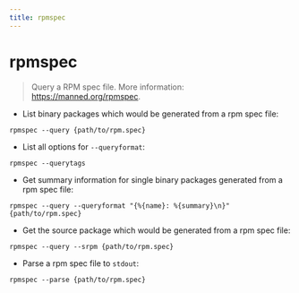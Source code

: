 ```yaml
---
title: rpmspec
---
```

# rpmspec

> Query a RPM spec file.
> More information: <https://manned.org/rpmspec>.

- List binary packages which would be generated from a rpm spec file:

`rpmspec --query {path/to/rpm.spec}`

- List all options for `--queryformat`:

`rpmspec --querytags`

- Get summary information for single binary packages generated from a rpm spec file:

`rpmspec --query --queryformat "{%{name}: %{summary}\n}" {path/to/rpm.spec}`

- Get the source package which would be generated from a rpm spec file:

`rpmspec --query --srpm {path/to/rpm.spec}`

- Parse a rpm spec file to `stdout`:

`rpmspec --parse {path/to/rpm.spec}`
